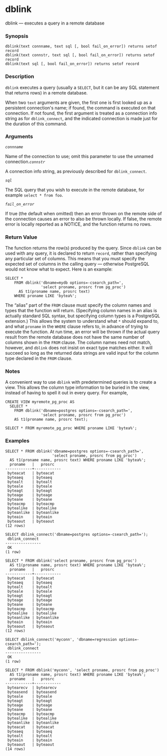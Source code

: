 # dblink

dblink — executes a query in a remote database

### Synopsis

```text
dblink(text connname, text sql [, bool fail_on_error]) returns setof record
dblink(text connstr, text sql [, bool fail_on_error]) returns setof record
dblink(text sql [, bool fail_on_error]) returns setof record
```

### Description

`dblink` executes a query \(usually a `SELECT`, but it can be any SQL statement that returns rows\) in a remote database.

When two `text` arguments are given, the first one is first looked up as a persistent connection's name; if found, the command is executed on that connection. If not found, the first argument is treated as a connection info string as for `dblink_connect`, and the indicated connection is made just for the duration of this command.

### Arguments

_`connname`_

Name of the connection to use; omit this parameter to use the unnamed connection._`connstr`_

A connection info string, as previously described for `dblink_connect`.

_`sql`_

The SQL query that you wish to execute in the remote database, for example `select * from foo`.

_`fail_on_error`_

If true \(the default when omitted\) then an error thrown on the remote side of the connection causes an error to also be thrown locally. If false, the remote error is locally reported as a NOTICE, and the function returns no rows.

### Return Value

The function returns the row\(s\) produced by the query. Since `dblink` can be used with any query, it is declared to return `record`, rather than specifying any particular set of columns. This means that you must specify the expected set of columns in the calling query — otherwise PostgreSQL would not know what to expect. Here is an example:

```text
SELECT *
    FROM dblink('dbname=mydb options=-csearch_path=',
                'select proname, prosrc from pg_proc')
      AS t1(proname name, prosrc text)
    WHERE proname LIKE 'bytea%';
```

The “alias” part of the `FROM` clause must specify the column names and types that the function will return. \(Specifying column names in an alias is actually standard SQL syntax, but specifying column types is a PostgreSQL extension.\) This allows the system to understand what `*` should expand to, and what `proname` in the `WHERE` clause refers to, in advance of trying to execute the function. At run time, an error will be thrown if the actual query result from the remote database does not have the same number of columns shown in the `FROM` clause. The column names need not match, however, and `dblink` does not insist on exact type matches either. It will succeed so long as the returned data strings are valid input for the column type declared in the `FROM` clause.

### Notes

A convenient way to use `dblink` with predetermined queries is to create a view. This allows the column type information to be buried in the view, instead of having to spell it out in every query. For example,

```text
CREATE VIEW myremote_pg_proc AS
  SELECT *
    FROM dblink('dbname=postgres options=-csearch_path=',
                'select proname, prosrc from pg_proc')
    AS t1(proname name, prosrc text);

SELECT * FROM myremote_pg_proc WHERE proname LIKE 'bytea%';
```

### Examples

```text
SELECT * FROM dblink('dbname=postgres options=-csearch_path=',
                     'select proname, prosrc from pg_proc')
  AS t1(proname name, prosrc text) WHERE proname LIKE 'bytea%';
  proname   |   prosrc
------------+------------
 byteacat   | byteacat
 byteaeq    | byteaeq
 bytealt    | bytealt
 byteale    | byteale
 byteagt    | byteagt
 byteage    | byteage
 byteane    | byteane
 byteacmp   | byteacmp
 bytealike  | bytealike
 byteanlike | byteanlike
 byteain    | byteain
 byteaout   | byteaout
(12 rows)

SELECT dblink_connect('dbname=postgres options=-csearch_path=');
 dblink_connect
----------------
 OK
(1 row)

SELECT * FROM dblink('select proname, prosrc from pg_proc')
  AS t1(proname name, prosrc text) WHERE proname LIKE 'bytea%';
  proname   |   prosrc
------------+------------
 byteacat   | byteacat
 byteaeq    | byteaeq
 bytealt    | bytealt
 byteale    | byteale
 byteagt    | byteagt
 byteage    | byteage
 byteane    | byteane
 byteacmp   | byteacmp
 bytealike  | bytealike
 byteanlike | byteanlike
 byteain    | byteain
 byteaout   | byteaout
(12 rows)

SELECT dblink_connect('myconn', 'dbname=regression options=-csearch_path=');
 dblink_connect
----------------
 OK
(1 row)

SELECT * FROM dblink('myconn', 'select proname, prosrc from pg_proc')
  AS t1(proname name, prosrc text) WHERE proname LIKE 'bytea%';
  proname   |   prosrc
------------+------------
 bytearecv  | bytearecv
 byteasend  | byteasend
 byteale    | byteale
 byteagt    | byteagt
 byteage    | byteage
 byteane    | byteane
 byteacmp   | byteacmp
 bytealike  | bytealike
 byteanlike | byteanlike
 byteacat   | byteacat
 byteaeq    | byteaeq
 bytealt    | bytealt
 byteain    | byteain
 byteaout   | byteaout
(14 rows)
```


